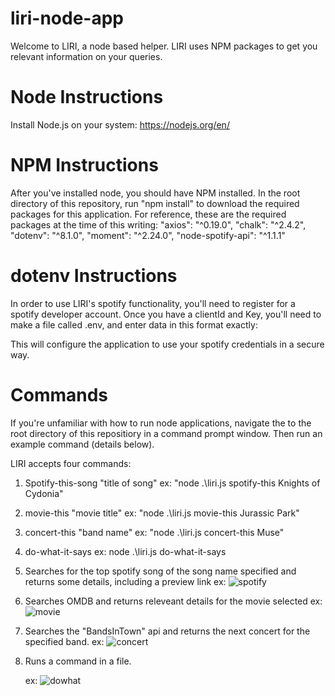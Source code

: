 # liri-node-app
Welcome to LIRI, a node based helper.
LIRI uses NPM packages to get you relevant information  on your queries.

# Node Instructions
Install Node.js on your system:
https://nodejs.org/en/

# NPM Instructions
After you've installed node, you should have NPM installed. In the root directory of this repository, run "npm install" to download the required packages for this application. 
For reference, these are the required packages at the time of this writing:
    "axios": "^0.19.0",
    "chalk": "^2.4.2",
    "dotenv": "^8.1.0",
    "moment": "^2.24.0",
    "node-spotify-api": "^1.1.1"


# dotenv Instructions
In order to use LIRI's spotify functionality, you'll need to register for a spotify developer account.
Once you have a clientId and Key, you'll need to make a file called .env, and enter data in this format exactly:

This will configure the application to use your spotify credentials in a secure way.

# Commands
If you're unfamiliar with how to run node applications, navigate the to the root directory of this repositiory in a command prompt window. Then run an example command (details below).

LIRI accepts four commands:

1) Spotify-this-song "title of song"
    ex: "node .\liri.js spotify-this Knights of Cydonia"
2) movie-this "movie title"
    ex: "node .\liri.js movie-this Jurassic Park"
3) concert-this "band name"
    ex: "node .\liri.js concert-this Muse"
4) do-what-it-says 
    ex: node .\liri.js do-what-it-says

1) Searches for the top spotify song of the song name specified and returns some details, including a preview link
    ex: ![spotify](https://user-images.githubusercontent.com/38290836/65622720-236f9f00-df7b-11e9-81c4-ad194ac4966d.PNG)

2) Searches OMDB and returns releveant details for the movie selected
    ex: ![movie](https://user-images.githubusercontent.com/38290836/65622729-27032600-df7b-11e9-8df4-e1d80b99d606.PNG)

3) Searches the "BandsInTown" api and returns the next concert for the specified band.
    ex: ![concert](https://user-images.githubusercontent.com/38290836/65622736-2bc7da00-df7b-11e9-84f5-88208badc1fe.PNG)

4) Runs a command in a file.

    ex: ![dowhat](https://user-images.githubusercontent.com/38290836/65625704-37b69a80-df81-11e9-9060-53a5cc7d990a.PNG)


